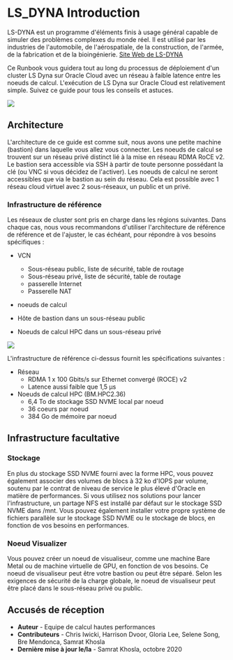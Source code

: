 # LS\_DYNA Introduction

LS-DYNA est un programme d'éléments finis à usage général capable de simuler des problèmes complexes du monde réel. Il est utilisé par les industries de l'automobile, de l'aérospatiale, de la construction, de l'armée, de la fabrication et de la bioingénierie. [Site Web de LS-DYNA](https://www.lstc.com/products/ls-dyna)

Ce Runbook vous guidera tout au long du processus de déploiement d'un cluster LS Dyna sur Oracle Cloud avec un réseau à faible latence entre les noeuds de calcul. L'exécution de LS Dyna sur Oracle Cloud est relativement simple. Suivez ce guide pour tous les conseils et astuces.

![](images/3cars.jpg)

## **Architecture**

L'architecture de ce guide est comme suit, nous avons une petite machine (bastion) dans laquelle vous allez vous connecter. Les noeuds de calcul se trouvent sur un réseau privé distinct lié à la mise en réseau RDMA RoCE v2. Le bastion sera accessible via SSH à partir de toute personne possédant la clé (ou VNC si vous décidez de l'activer). Les noeuds de calcul ne seront accessibles que via le bastion au sein du réseau. Cela est possible avec 1 réseau cloud virtuel avec 2 sous-réseaux, un public et un privé.

### Infrastructure de référence

Les réseaux de cluster sont pris en charge dans les régions suivantes. Dans chaque cas, nous vous recommandons d'utiliser l'architecture de référence de référence et de l'ajuster, le cas échéant, pour répondre à vos besoins spécifiques :

*   VCN
    
    *   Sous-réseau public, liste de sécurité, table de routage
    *   Sous-réseau privé, liste de sécurité, table de routage
    *   passerelle Internet
    *   Passerelle NAT
*   noeuds de calcul
    
*   Hôte de bastion dans un sous-réseau public
    
*   Noeuds de calcul HPC dans un sous-réseau privé
    

![](images/images.png)

L'infrastructure de référence ci-dessus fournit les spécifications suivantes :

*   Réseau
    *   RDMA 1 x 100 Gbits/s sur Ethernet convergé (ROCE) v2
    *   Latence aussi faible que 1,5 μs
*   Noeuds de calcul HPC (BM.HPC2.36)
    *   6,4 To de stockage SSD NVME local par noeud
    *   36 coeurs par noeud
    *   384 Go de mémoire par noeud

## Infrastructure facultative

### Stockage

En plus du stockage SSD NVME fourni avec la forme HPC, vous pouvez également associer des volumes de blocs à 32 ko d'IOPS par volume, soutenu par le contrat de niveau de service le plus élevé d'Oracle en matière de performances. Si vous utilisez nos solutions pour lancer l'infrastructure, un partage NFS est installé par défaut sur le stockage SSD NVME dans /mnt. Vous pouvez également installer votre propre système de fichiers parallèle sur le stockage SSD NVME ou le stockage de blocs, en fonction de vos besoins en performances.

### Noeud Visualizer

Vous pouvez créer un noeud de visualiseur, comme une machine Bare Metal ou de machine virtuelle de GPU, en fonction de vos besoins. Ce noeud de visualiseur peut être votre bastion ou peut être séparé. Selon les exigences de sécurité de la charge globale, le noeud de visualiseur peut être placé dans le sous-réseau privé ou public.

## Accusés de réception

*   **Auteur** - Equipe de calcul hautes performances
*   **Contributeurs** - Chris Iwicki, Harrison Dvoor, Gloria Lee, Selene Song, Bre Mendonca, Samrat Khosla
*   **Dernière mise à jour le/la** - Samrat Khosla, octobre 2020